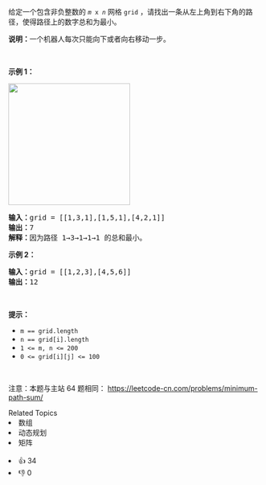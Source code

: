 <p>给定一个包含非负整数的 <code><em>m</em>&nbsp;x&nbsp;<em>n</em></code>&nbsp;网格&nbsp;<code>grid</code> ，请找出一条从左上角到右下角的路径，使得路径上的数字总和为最小。</p>

<p><strong>说明：</strong>一个机器人每次只能向下或者向右移动一步。</p>

<p>&nbsp;</p>

<p><strong>示例 1：</strong></p>

<p><img alt="" src="https://assets.leetcode.com/uploads/2020/11/05/minpath.jpg" style="width: 242px; height: 242px;" /></p>

<pre>
<strong>输入：</strong>grid = [[1,3,1],[1,5,1],[4,2,1]]
<strong>输出：</strong>7
<strong>解释：</strong>因为路径 1→3→1→1→1 的总和最小。
</pre>

<p><strong>示例 2：</strong></p>

<pre>
<strong>输入：</strong>grid = [[1,2,3],[4,5,6]]
<strong>输出：</strong>12
</pre>

<p>&nbsp;</p>

<p><strong>提示：</strong></p>

<ul> 
 <li><code>m == grid.length</code></li> 
 <li><code>n == grid[i].length</code></li> 
 <li><code>1 &lt;= m, n &lt;= 200</code></li> 
 <li><code>0 &lt;= grid[i][j] &lt;= 100</code></li> 
</ul>

<p>&nbsp;</p>

<p>
 <meta charset="UTF-8" />注意：本题与主站 64&nbsp;题相同：&nbsp;<a href="https://leetcode-cn.com/problems/minimum-path-sum/">https://leetcode-cn.com/problems/minimum-path-sum/</a></p>

<div><div>Related Topics</div><div><li>数组</li><li>动态规划</li><li>矩阵</li></div></div><br><div><li>👍 34</li><li>👎 0</li></div>